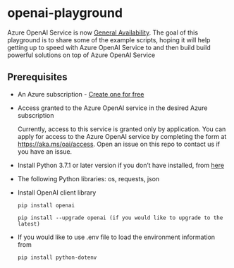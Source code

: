# openai-playground
Azure OpenAI Service is now [General Availability](https://azure.microsoft.com/en-us/blog/general-availability-of-azure-openai-service-expands-access-to-large-advanced-ai-models-with-added-enterprise-benefits/). The goal of this playground is to share some of the example scripts, hoping it will help getting up to speed with Azure OpenAI Service to and then build build powerful solutions on top of Azure OpenAI Service

## Prerequisites
  - An Azure subscription - [Create one for free](https://azure.microsoft.com/free/cognitive-services)

  - Access granted to the Azure OpenAI service in the desired Azure subscription

    Currently, access to this service is granted only by application. You can apply for access to the Azure OpenAI service by completing the form at https://aka.ms/oai/access. Open an issue on this repo to contact us if you have an issue.

 - Install Python 3.7.1 or later version if you don’t have installed, from [here](https://github.com/openai/openai-quickstart-python)

 - The following Python libraries: os, requests, json
 - Install OpenAI client library
 
    `pip install openai`
    
    `
     pip install --upgrade openai (if you would like to upgrade to the latest)
    ` 
 - If you would like to use .env file to load the environment information from
 
   `
   pip install python-dotenv
   `
